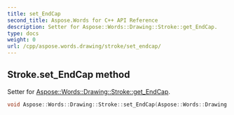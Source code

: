 ```yaml
---
title: set_EndCap
second_title: Aspose.Words for C++ API Reference
description: Setter for Aspose::Words::Drawing::Stroke::get_EndCap. 
type: docs
weight: 0
url: /cpp/aspose.words.drawing/stroke/set_endcap/
---
```

## Stroke.set_EndCap method


Setter for [Aspose::Words::Drawing::Stroke::get_EndCap](./get_endcap/).

```cpp
void Aspose::Words::Drawing::Stroke::set_EndCap(Aspose::Words::Drawing::EndCap value)
```

